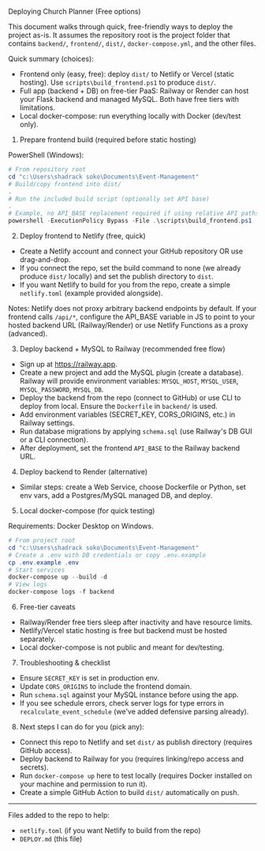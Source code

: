 Deploying Church Planner (Free options)

This document walks through quick, free-friendly ways to deploy the project as-is. It assumes the repository root is the project folder that contains `backend/`, `frontend/`, `dist/`, `docker-compose.yml`, and the other files.

Quick summary (choices):

- Frontend only (easy, free): deploy `dist/` to Netlify or Vercel (static hosting). Use `scripts\build_frontend.ps1` to produce `dist/`.
- Full app (backend + DB) on free-tier PaaS: Railway or Render can host your Flask backend and managed MySQL. Both have free tiers with limitations.
- Local docker-compose: run everything locally with Docker (dev/test only).

1) Prepare frontend build (required before static hosting)

PowerShell (Windows):

```powershell
# From repository root
cd "c:\Users\shadrack soko\Documents\Event-Management"
# Build/copy frontend into dist/
.
# Run the included build script (optionally set API base)
.
# Example, no API_BASE replacement required if using relative API paths:
powershell -ExecutionPolicy Bypass -File .\scripts\build_frontend.ps1
```

2) Deploy frontend to Netlify (free, quick)

- Create a Netlify account and connect your GitHub repository OR use drag-and-drop.
- If you connect the repo, set the build command to none (we already produce `dist/` locally) and set the publish directory to `dist`.
- If you want Netlify to build for you from the repo, create a simple `netlify.toml` (example provided alongside).

Notes: Netlify does not proxy arbitrary backend endpoints by default. If your frontend calls `/api/*`, configure the API_BASE variable in JS to point to your hosted backend URL (Railway/Render) or use Netlify Functions as a proxy (advanced).

3) Deploy backend + MySQL to Railway (recommended free flow)

- Sign up at https://railway.app.
- Create a new project and add the MySQL plugin (create a database). Railway will provide environment variables: `MYSQL_HOST`, `MYSQL_USER`, `MYSQL_PASSWORD`, `MYSQL_DB`.
- Deploy the backend from the repo (connect to GitHub) or use CLI to deploy from local. Ensure the `Dockerfile` in `backend/` is used.
- Add environment variables (SECRET_KEY, CORS_ORIGINS, etc.) in Railway settings.
- Run database migrations by applying `schema.sql` (use Railway's DB GUI or a CLI connection).
- After deployment, set the frontend `API_BASE` to the Railway backend URL.

4) Deploy backend to Render (alternative)

- Similar steps: create a Web Service, choose Dockerfile or Python, set env vars, add a Postgres/MySQL managed DB, and deploy.

5) Local docker-compose (for quick testing)

Requirements: Docker Desktop on Windows.

```powershell
# From project root
cd "c:\Users\shadrack soko\Documents\Event-Management"
# Create a .env with DB credentials or copy .env.example
cp .env.example .env
# Start services
docker-compose up --build -d
# View logs
docker-compose logs -f backend
```

6) Free-tier caveats

- Railway/Render free tiers sleep after inactivity and have resource limits.
- Netlify/Vercel static hosting is free but backend must be hosted separately.
- Local docker-compose is not public and meant for dev/testing.

7) Troubleshooting & checklist

- Ensure `SECRET_KEY` is set in production env.
- Update `CORS_ORIGINS` to include the frontend domain.
- Run `schema.sql` against your MySQL instance before using the app.
- If you see schedule errors, check server logs for type errors in `recalculate_event_schedule` (we've added defensive parsing already).

8) Next steps I can do for you (pick any):
- Connect this repo to Netlify and set `dist/` as publish directory (requires GitHub access).
- Deploy backend to Railway for you (requires linking/repo access and secrets).
- Run `docker-compose up` here to test locally (requires Docker installed on your machine and permission to run it).
- Create a simple GitHub Action to build `dist/` automatically on push.

---

Files added to the repo to help:
- `netlify.toml` (if you want Netlify to build from the repo)
- `DEPLOY.md` (this file)

